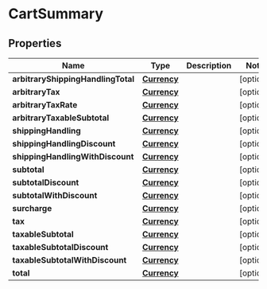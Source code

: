 
# CartSummary

## Properties
Name | Type | Description | Notes
------------ | ------------- | ------------- | -------------
**arbitraryShippingHandlingTotal** | [**Currency**](Currency.md) |  |  [optional]
**arbitraryTax** | [**Currency**](Currency.md) |  |  [optional]
**arbitraryTaxRate** | [**Currency**](Currency.md) |  |  [optional]
**arbitraryTaxableSubtotal** | [**Currency**](Currency.md) |  |  [optional]
**shippingHandling** | [**Currency**](Currency.md) |  |  [optional]
**shippingHandlingDiscount** | [**Currency**](Currency.md) |  |  [optional]
**shippingHandlingWithDiscount** | [**Currency**](Currency.md) |  |  [optional]
**subtotal** | [**Currency**](Currency.md) |  |  [optional]
**subtotalDiscount** | [**Currency**](Currency.md) |  |  [optional]
**subtotalWithDiscount** | [**Currency**](Currency.md) |  |  [optional]
**surcharge** | [**Currency**](Currency.md) |  |  [optional]
**tax** | [**Currency**](Currency.md) |  |  [optional]
**taxableSubtotal** | [**Currency**](Currency.md) |  |  [optional]
**taxableSubtotalDiscount** | [**Currency**](Currency.md) |  |  [optional]
**taxableSubtotalWithDiscount** | [**Currency**](Currency.md) |  |  [optional]
**total** | [**Currency**](Currency.md) |  |  [optional]



